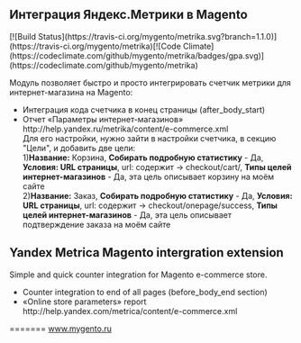 <h2>Интеграция Яндекс.Метрики в Magento</h2>
[![Build Status](https://travis-ci.org/mygento/metrika.svg?branch=1.1.0)](https://travis-ci.org/mygento/metrika)[![Code Climate](https://codeclimate.com/github/mygento/metrika/badges/gpa.svg)](https://codeclimate.com/github/mygento/metrika)
<p>Модуль позволяет быстро и просто интегрировать счетчик метрики для интернет-магазина на Magento:</p>
<ul>
<li>Интеграция кода счетчика в конец страницы (after_body_start)</li>
<li>Отчет «Параметры интернет-магазинов» http://help.yandex.ru/metrika/content/e-commerce.xml<br/>
Для его настройки, нужно зайти в настройки счетчика, в секцию "Цели", и добавить две цели:<br/>
1)<b>Название:</b> Корзина, <b>Собирать подробную статистику</b> - Да, <b>Условия: URL страницы</b>, url: содержит -> checkout/cart/, <b>Типы целей интернет-магазинов</b> - Да, эта цель описывает корзину на моём сайте<br/>
2)<b>Название:</b> Заказ, <b>Собирать подробную статистику</b> - Да, <b>Условия: URL страницы</b>, url: содержит -> checkout/onepage/success, <b>Типы целей интернет-магазинов</b> - Да, эта цель описывает подтверждение заказа на моём сайте<br/>
</li>
</ul>

<h2>Yandex Metrica Magento intergration extension</h2>
<p>Simple and quick counter integration for Magento e-commerce store.</p>
<ul>
<li>Counter integration to end of all pages (before_body_end section)</li>
<li>«Online store parameters» report http://help.yandex.com/metrica/content/e-commerce.xml</li>
</ul>

=======
www.mygento.ru
